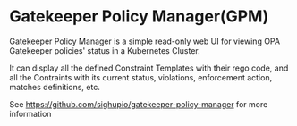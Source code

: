 # Gatekeeper Policy Manager(GPM)

Gatekeeper Policy Manager is a simple read-only web UI for viewing OPA Gatekeeper policies' status in a Kubernetes Cluster.

It can display all the defined Constraint Templates with their rego code, and all the Contraints with its current status, violations, enforcement action, matches definitions, etc.

See https://github.com/sighupio/gatekeeper-policy-manager for more information

